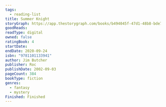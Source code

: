 ```yaml
---
tags:
  - reading-list
title: Summer Knight
storyGraph: https://app.thestorygraph.com/books/b494045f-47d1-48b8-bde7-70b739313bff
goodReads:
readType: digital
owned: false
ratingBook: 4
startDate:
endDate: 2020-09-24
isbn: "9781101133941"
author: Jim Butcher
publisher: Roc
publishDate: 2002-09-03
pageCount: 384
bookType: fiction
genres:
  - fantasy
  - mystery
Finished: Finished
---
```

